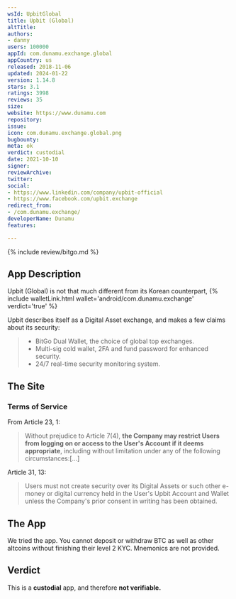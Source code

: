 ```yaml
---
wsId: UpbitGlobal
title: Upbit (Global)
altTitle: 
authors:
- danny
users: 100000
appId: com.dunamu.exchange.global
appCountry: us
released: 2018-11-06
updated: 2024-01-22
version: 1.14.8
stars: 3.1
ratings: 3998
reviews: 35
size: 
website: https://www.dunamu.com
repository: 
issue: 
icon: com.dunamu.exchange.global.png
bugbounty: 
meta: ok
verdict: custodial
date: 2021-10-10
signer: 
reviewArchive: 
twitter: 
social:
- https://www.linkedin.com/company/upbit-official
- https://www.facebook.com/upbit.exchange
redirect_from:
- /com.dunamu.exchange/
developerName: Dunamu
features: 

---
```


{% include review/bitgo.md %}

## App Description

Upbit (Global) is not that much different from its Korean counterpart, {% include walletLink.html wallet='android/com.dunamu.exchange' verdict='true' %}


Upbit describes itself as a Digital Asset exchange, and makes a few claims about its security:

> - BitGo Dual Wallet, the choice of global top exchanges.
> - Multi-sig cold wallet, 2FA and fund password for enhanced security.
> - 24/7 real-time security monitoring system.

## The Site

### Terms of Service
From Article 23, 1:

> Without prejudice to Article 7(4), **the Company may restrict Users from logging on or access to the User's Account if it deems appropriate**, including without limitation under any of the following circumstances:[...]

Article 31, 13:

> Users must not create security over its Digital Assets or such other e-money or digital currency held in the User's Upbit Account and Wallet unless the Company's prior consent in writing has been obtained.

## The App

We tried the app. You cannot deposit or withdraw BTC as well as other altcoins without finishing their level 2 KYC. Mnemonics are not provided.

## Verdict

This is a **custodial** app, and therefore **not verifiable.**
